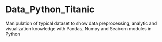 # Data_Python_Titanic
Manipulation of typical dataset to show  data preprocessing, analytic and visualization knowledge with Pandas, Numpy and Seaborn modules in Python

